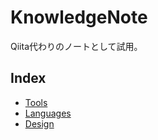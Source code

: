 # KnowledgeNote
Qiita代わりのノートとして試用。

## Index
- [Tools](Tools/Tools.md)
- [Languages](Languages/Languages.md)
- [Design](Design/Design.md)
